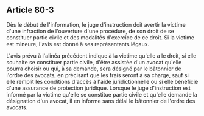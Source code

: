 Article 80-3
----
Dès le début de l'information, le juge d'instruction doit avertir la victime
d'une infraction de l'ouverture d'une procédure, de son droit de se constituer
partie civile et des modalités d'exercice de ce droit. Si la victime est
mineure, l'avis est donné à ses représentants légaux.

L'avis prévu à l'alinéa précédent indique à la victime qu'elle a le droit, si
elle souhaite se constituer partie civile, d'être assistée d'un avocat qu'elle
pourra choisir ou qui, à sa demande, sera désigné par le bâtonnier de l'ordre
des avocats, en précisant que les frais seront à sa charge, sauf si elle remplit
les conditions d'accès à l'aide juridictionnelle ou si elle bénéficie d'une
assurance de protection juridique. Lorsque le juge d'instruction est informé par
la victime qu'elle se constitue partie civile et qu'elle demande la désignation
d'un avocat, il en informe sans délai le bâtonnier de l'ordre des avocats.
